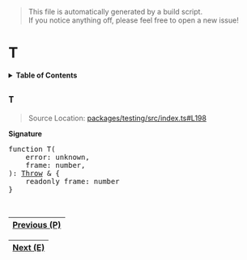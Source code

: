 > This file is automatically generated by a build script.<br>If you notice anything off, please feel free to open a new issue!

# T

<details><summary><b>Table of Contents</b></summary><br>

1. [<code>T</code>](#T)</details>

## <a name="T"></a><code>T</code>

> Source Location: [packages\/testing\/src\/index.ts#L198](..\/..\/packages\/testing\/src\/index.ts#L198)

<b>Signature</b>

<pre>function T(<br>    error: unknown,<br>    frame: number,<br>): <a href="../02-api-event/02-Throw.md#Throw-Interface">Throw</a> & {<br>    readonly frame: number<br>}</pre><br>

| [Previous \(P\)](07-P.md#readme) |
| --- |

<div align="right">

| [Next \(E\)](09-E.md#readme) |
| --- |
</div>
